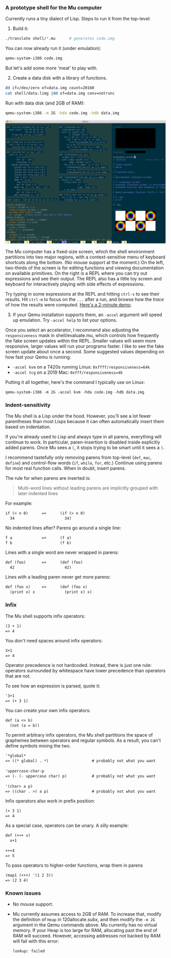 ### A prototype shell for the Mu computer

Currently runs a tiny dialect of Lisp. Steps to run it from the top-level:

1. Build it:

  ```sh
  ./translate shell/*.mu      # generates code.img
  ```

  You can now already run it (under emulation):
  ```sh
  qemu-system-i386 code.img
  ```

  But let's add some more 'meat' to play with.

2. Create a data disk with a library of functions.

  ```sh
  dd if=/dev/zero of=data.img count=20160
  cat shell/data.limg |dd of=data.img conv=notrunc
  ```

  Run with data disk (and 2GB of RAM):
  ```sh
  qemu-system-i386 -m 2G -hda code.img -hdb data.img
  ```

  <img alt='screenshot of the Mu shell' src='../html/20210624-shell.png'>

  The Mu computer has a fixed-size screen, which the shell environment
  partitions into two major regions, with a context-sensitive menu of keyboard
  shortcuts along the bottom. (No mouse support at the moment.) On the left,
  two-thirds of the screen is for editing functions and viewing documentation
  on available primitives. On the right is a REPL where you can try out
  expressions and see their output. The REPL also has a little toy screen and
  keyboard for interactively playing with side effects of expressions.

  Try typing in some expressions at the REPL and hitting `ctrl-s` to see their
  results. Hit `ctrl-m` to focus on the `...` after a run, and browse how the
  _trace_ of how the results were computed. [Here's a 2-minute demo](https://archive.org/details/akkartik-mu-2021-05-31).

3. If your Qemu installation supports them, an `-accel` argument
   will speed up emulation. Try `-accel help` to list your options.

  Once you select an accelerator, I recommend also adjusting the `responsiveness`
  mask in shell/evaluate.mu, which controls how frequently the fake screen
  updates within the REPL. Smaller values will seem more responsive, larger
  values will run your programs faster. I like to see the fake screen update
  about once a second. Some suggested values depending on how fast your Qemu
  is running:

  - `-accel kvm` on a T420s running Linux: `0xffff/responsiveness=64k`
  - `-accel tcg` on a 2019 Mac: `0xfff/responsiveness=4k`

  Putting it all together, here's the command I typically use on Linux:

  ```
  qemu-system-i386 -m 2G -accel kvm -hda code.img -hdb data.img
  ```

### Indent-sensitivity

The Mu shell is a Lisp under the hood. However, you'll see a lot fewer
parentheses than most Lisps because it can often automatically insert them
based on indentation.

If you're already used to Lisp and always type in all parens, everything will
continue to work. In particular, paren-insertion is disabled inside explicitly
added parens. Once Mu sees a `(`, it stops trying to be smart until it sees a
`)`.

I recommend tastefully only removing parens from top-level (`def`, `mac`,
`define`) and control-flow words (`if`, `while`, `for`, etc.) Continue using
parens for most real function calls. When in doubt, insert parens.

The rule for when parens are inserted is:

> Multi-word lines without leading parens are implicitly grouped with later
> indented lines

For example:

```
if (> n 0)      =>      (if (> n 0)
  34                      34)
```

No indented lines after? Parens go around a single line:

```
f a             =>      (f a)
f b                     (f b)
```

Lines with a single word are never wrapped in parens:

```
def (foo)       =>      (def (foo)
  42                      42)
```

Lines with a leading paren never get more parens:

```
def (foo x)     =>      (def (foo x)
  (print x) x             (print x) x)
```

### Infix

The Mu shell supports infix operators:
```
(3 + 1)
=> 4
```

You don't need spaces around infix operators:
```
3+1
=> 4
```

Operator precedence is not hardcoded. Instead, there is just one rule:
operators surrounded by whitespace have lower precedence than operators that
are not.

To see how an expression is parsed, quote it:
```
'3+1
=> (+ 3 1)
```

You can create your own infix operators:
```
def (a <> b)
  (not (a = b))
```

To permit arbitrary infix operators, the Mu shell partitions the space of
graphemes between operators and regular symbols. As a result, you can't define
symbols mixing the two.
```
'*global*
=> ((* global) . *)                   # probably not what you want

'uppercase-char-p
=> (- (- uppercase char) p)           # probably not what you want

'(char> a p)
=> ((char . >) a p)                   # probably not what you want
```

Infix operators also work in prefix position:
```
(+ 3 1)
=> 4
```

As a special case, operators can be unary. A silly example:
```
def (+++ x)
  x+1

+++4
=> 5
```

To pass operators to higher-order functions, wrap them in parens
```
(map1 (+++) '(1 2 3))
=> (2 3 4)
```

### Known issues

* No mouse support.

* Mu currently assumes access to 2GB of RAM. To increase that, modify the
  definition of `Heap` in 120allocate.subx, and then modify the `-m 2G`
  argument in the Qemu commands above. Mu currently has no virtual
  memory. If your Heap is too large for RAM, allocating past the end of RAM
  will succeed. However, accessing addresses not backed by RAM will fail with
  this error:

  ```
  lookup: failed
  ```
